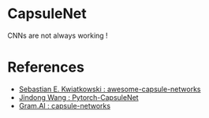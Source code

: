 # CapsuleNet
CNNs are not always working !





# References

* [Sebastian E. Kwiatkowski : awesome-capsule-networks](https://github.com/sekwiatkowski/awesome-capsule-networks)
* [Jindong Wang : Pytorch-CapsuleNet](https://github.com/jindongwang/Pytorch-CapsuleNet)
* [Gram.AI : capsule-networks](https://github.com/gram-ai/capsule-networks)

